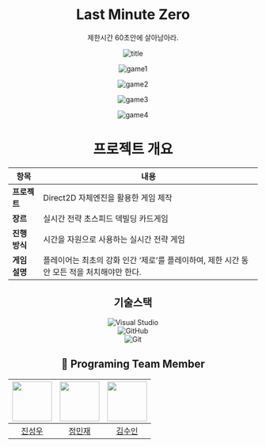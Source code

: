 <div align=center>
  <h1> Last Minute Zero </h1>
제한시간 60초안에 살아남아라.
  
![title](https://github.com/user-attachments/assets/1e02bb52-871c-4e98-a676-7a0e107b387f)

![game1](https://github.com/user-attachments/assets/05e53213-2f07-48b1-ab4e-e42483722ab0)

![game2](https://github.com/user-attachments/assets/e79a0b0d-2ea7-4f0b-b29a-982b1cc4eed6)

![game3](https://github.com/user-attachments/assets/419eb8b8-c15c-4c8c-8575-8ca89314c065)

![game4](https://github.com/user-attachments/assets/98f2acbf-1706-42a6-9c10-f9db0776bc22)

# 프로젝트 개요
| 항목            | 내용                                                                 |
|-----------------|----------------------------------------------------------------------|
| **프로젝트**    | Direct2D 자체엔진을 활용한 게임 제작                                  |
| **장르**        | 실시간 전략 초스피드 덱빌딩 카드게임                                  |
| **진행 방식**   | 시간을 자원으로 사용하는 실시간 전략 게임                                            |
| **게임 설명**   | 플레이어는 최초의 강화 인간 ‘제로’를 플레이하여, 제한 시간 동안 모든 적을 처치해야만 한다. |


<div align=center>
  <h2> 기술스택 </h2>
  
<div align="center">
 <img src="https://img.shields.io/badge/Visual%20Studio-5C2D91?style=for-the-badge&logo=visual%20studio&logoColor=white" alt="Visual Studio">
</div>
<div align="center">
  <img src="https://img.shields.io/badge/GitHub-181717?style=for-the-badge&logo=GitHub&logoColor=white" alt="GitHub">
</div>
<div align="center">
  <img src="https://img.shields.io/badge/Git-F05032?style=for-the-badge&logo=Git&logoColor=white" alt="Git">
</div>

<div align=center>  
  <h2>👻 Programing Team Member</h2>
  <div align="center">
  
  | <img src="https://github.com/SeongU01.png" width="80"> | <img src="https://github.com/bmbany.png" width="80"> | <img src="https://github.com/lsuinl.png" width="80"> |
  |:---:|:---:|:---:|
  | [진성우](https://github.com/SeongU01) | [정민재](https://github.com/bmbany) | [김수인](https://github.com/lsuinl) |
  
  </div>
</div>


